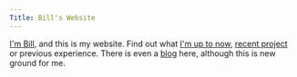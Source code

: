 ```yaml
---
Title: Bill's Website
---
```


[I'm Bill](/about), and this is my website. Find out what [I'm up to now](/now), [recent project](/projects) or previous experience. There is even a [blog](/posts) here, although this is new ground for me.